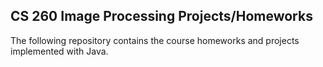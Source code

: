 ## CS 260 Image Processing Projects/Homeworks

The following repository contains the course homeworks and projects implemented with Java.